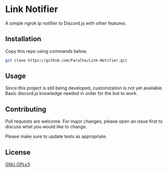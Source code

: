 # Link Notifier

A simple ngrok ip notifier to Discord.js with other features.

## Installation

Copy this repo using commands below.

```bash
git clone https://github.com/Faralha/Link-Notifier.git
```

## Usage

Since this project is still being developed, customization is not yet available. Basic discord.js knowledge needed in order for the bot to work.

## Contributing

Pull requests are welcome. For major changes, please open an issue first
to discuss what you would like to change.

Please make sure to update tests as appropriate.

## License

[GNU GPLv3](https://choosealicense.com/licenses/gpl-3.0/)
